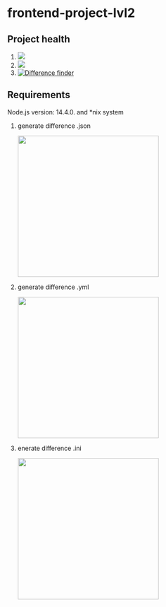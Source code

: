 # frontend-project-lvl2

<h2>Project health</h2>
<ol>
  <li><a href="https://codeclimate.com/github/WilhelmYakunin/frontend-project-lvl2/maintainability"><img src="https://api.codeclimate.com/v1/badges/d506c5c4f3ed131aa433/maintainability" /></a></li>
  <li><a href="https://codeclimate.com/github/WilhelmYakunin/frontend-project-lvl2/test_coverage"><img src="https://api.codeclimate.com/v1/badges/d506c5c4f3ed131aa433/test_coverage" /></a></li>
  <li><a href="https://github.com/WilhelmYakunin/frontend-project-lvl2/actions"><img src="https://github.com/WilhelmYakunin/frontend-project-lvl2/workflows/cli%20generate%20difference%20project%20of%20lvl-2/badge.svg" alt="Difference finder" style="max-width:100%;"></a></li>
 </ol>

<h2>Requirements</h2>
  <p>Node.js version: 14.4.0. and *nix system</p> 

<ol> 
   <li><p>generate difference .json</p>
      <a href="https://asciinema.org/a/351193" target="_blank"><img src="https://asciinema.org/a/351193.svg" width="320" /></a>
    </li>
   <li><p>generate difference .yml</p> 
      <a href="https://asciinema.org/a/351196" target="_blank"><img src="https://asciinema.org/a/351196.svg" width="320"/></a>
    </li>
   <li><p>enerate difference .ini</p>
      <a href="https://asciinema.org/a/351198" target="_blank"><img src="https://asciinema.org/a/351198.svg" width="320" /></a>
    </li>
  </ol>
 
